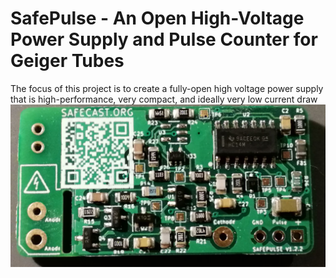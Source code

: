# SafePulse - An Open High-Voltage Power Supply and Pulse Counter for Geiger Tubes
The focus of this project is to create a fully-open high voltage power supply that is high-performance, very compact, and ideally very low current draw
![Alt text](https://github.com/Safecast/safepulse/blob/main/IMG_20210925_183723.jpg "SafePulse")
